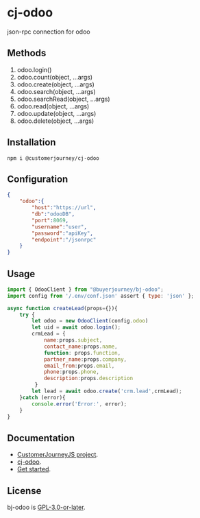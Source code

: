# cj-odoo
json-rpc connection for odoo

## Methods
1. odoo.login()
2. odoo.count(object, ...args)
3. odoo.create(object, ...args)
4. odoo.search(object, ...args)
5. odoo.searchRead(object, ...args)
6. odoo.read(object, ...args)
7. odoo.update(object, ...args)
8. odoo.delete(object, ...args)

## Installation
```
npm i @customerjourney/cj-odoo
```
## Configuration
```json
{
    "odoo":{
        "host":"https://url",
        "db":"odooDB",
        "port":8069,
        "username":"user",
        "password":"apiKey",
        "endpoint":"/jsonrpc"
    }
}
```
## Usage
```javascript
import { OdooClient } from "@buyerjourney/bj-odoo";
import config from '/.env/conf.json' assert { type: 'json' };

async function createLead(props={}){
    try {
        let odoo = new OdooClient(config.odoo)
        let uid = await odoo.login();
        crmLead = {
            name:props.subject,
            contact_name:props.name,
            function: props.function,
            partner_name:props.company,
            email_from:props.email,
            phone:props.phone,
            description:props.description
         }
        let lead = await odoo.create('crm.lead',crmLead);
    }catch (error){
        console.error('Error:', error);
    }
}
```

## Documentation 
- [CustomerJourneyJS project](https://customerjourney.ninja/).
- [cj-odoo](https://customerjourney.ninja/documentation/odoo/odoo-client/).
- [Get started](customerjourney.ninja/getting-started/).
## License
bj-odoo is [GPL-3.0-or-later](./LICENSE).
